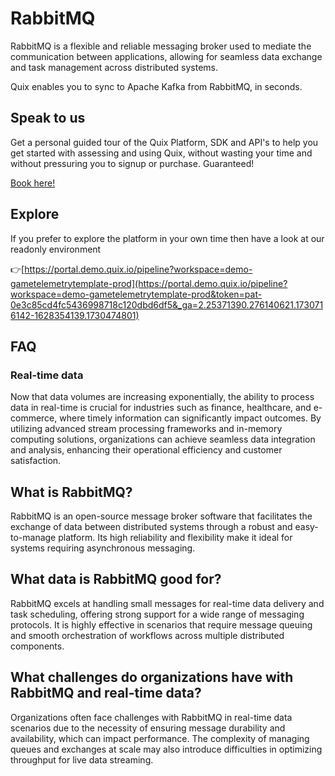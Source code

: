 <!-- START MARKDOWN -->
<!--[tech-name]-->
# RabbitMQ

<!--[blurb-about-tech]-->
RabbitMQ is a flexible and reliable messaging broker used to mediate the communication between applications, allowing for seamless data exchange and task management across distributed systems.

Quix enables you to sync to Apache Kafka <span id="to_or_from">from</span> <span id="techname">RabbitMQ</span>, in seconds.

## Speak to us

Get a personal guided tour of the Quix Platform, SDK and API's to help you get started with assessing and using Quix, without wasting your time and without pressuring you to signup or purchase. Guaranteed!

[Book here!](https://share.hsforms.com/1iW0TmZzKQMChk0lxd_tGiw4yjw2?__hstc=175542013.19c333c2ae8002be5fbc6a17a447e442.1730474801833.1730474801833.1730716142494.2&__hssc=175542013.2.1730716142494&__hsfp=3927774151)

## Explore

If you prefer to explore the platform in your own time then have a look at our readonly environment

👉[https://portal.demo.quix.io/pipeline?workspace=demo-gametelemetrytemplate-prod](https://portal.demo.quix.io/pipeline?workspace=demo-gametelemetrytemplate-prod&token=pat-0e3c85cd4fc5436998718c120dbd6df5&_ga=2.25371390.276140621.1730716142-1628354139.1730474801)

## FAQ

### Real-time data

Now that data volumes are increasing exponentially, the ability to process data in real-time is crucial for industries such as finance, healthcare, and e-commerce, where timely information can significantly impact outcomes. By utilizing advanced stream processing frameworks and in-memory computing solutions, organizations can achieve seamless data integration and analysis, enhancing their operational efficiency and customer satisfaction.

## What is <span id="techname">RabbitMQ</span>?

<!--[tech-seo-text]-->
RabbitMQ is an open-source message broker software that facilitates the exchange of data between distributed systems through a robust and easy-to-manage platform. Its high reliability and flexibility make it ideal for systems requiring asynchronous messaging.

## What data is <span id="techname">RabbitMQ</span> good for?

<!--[tech-data-seo-text]-->
RabbitMQ excels at handling small messages for real-time data delivery and task scheduling, offering strong support for a wide range of messaging protocols. It is highly effective in scenarios that require message queuing and smooth orchestration of workflows across multiple distributed components.

## What challenges do organizations have with <span id="techname">RabbitMQ</span> and real-time data?

<!--[tech-challenges-seo-text]-->
Organizations often face challenges with RabbitMQ in real-time data scenarios due to the necessity of ensuring message durability and availability, which can impact performance. The complexity of managing queues and exchanges at scale may also introduce difficulties in optimizing throughput for live data streaming.
<!-- END MARKDOWN -->